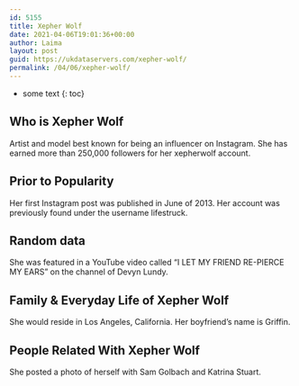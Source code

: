 ```yaml
---
id: 5155
title: Xepher Wolf
date: 2021-04-06T19:01:36+00:00
author: Laima
layout: post
guid: https://ukdataservers.com/xepher-wolf/
permalink: /04/06/xepher-wolf/
---
```


* some text
{: toc}


## Who is Xepher Wolf
                  
                  
                  
Artist and model best known for being an influencer on Instagram. She has earned more than 250,000 followers for her xepherwolf account.
                  
              
            
              
            
                
                
                
## Prior to Popularity
                  
                  
                  
Her first Instagram post was published in June of 2013. Her account was previously found under the username lifestruck. 
                  
              
            
              
            
                
                
                
## Random data
                  
                  
                  
She was featured in a YouTube video called &#8220;I LET MY FRIEND RE-PIERCE MY EARS&#8221; on the channel of Devyn Lundy. 
                  
              
            
              
            
                
                
                
## Family & Everyday Life of Xepher Wolf
                  
                  
                  
She would reside in Los Angeles, California. Her boyfriend&#8217;s name is Griffin.
                  
              
            
              
            
                
                
                
## People Related With Xepher Wolf
                  
                  
                  
She posted a photo of herself with Sam Golbach and Katrina Stuart.
                  
              
            
              
            
                
              
            
              
              
            
            
              
            
          
          
          